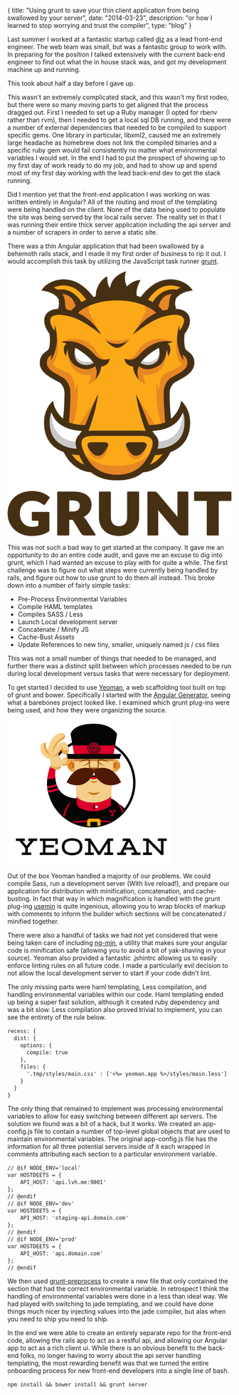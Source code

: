 {
  title: "Using grunt to save your thin client application from being swallowed by your server",
  date:  "2014-03-23",
  description: "or how I learned to stop worrying and trust the compiler",
  type: "blog"
}

Last summer I worked at a fantastic startup called [djz](http://djz.com) as a lead front-end engineer.  The web team was small, but was a fantastic group to work with.  In preparing for the position I talked extensively with the current back-end engineer to find out what the in house stack was, and got my development machine up and running.

This took about half a day before I gave up.

This wasn't an extremely complicated stack, and this wasn't my first rodeo, but there were so many moving parts to get aligned that the process dragged out.  First I needed to set up a Ruby manager (I opted for rbenv rather than rvm), then I needed to get a local sql DB running, and there were a number of external dependencies that needed to be compiled to support specific gems.  One library in particular, libxml2, caused me an extremely large headache as homebrew does not link the compiled binaries and a specific ruby gem would fail consistently no matter what environmental variables I would set.  In the end I had to put the prospect of showing up to my first day of work ready to do my job, and had to show up and spend most of my first day working with the lead back-end dev to get the stack running.

Did I mention yet that the front-end application I was working on was written entirely in Angular?  All of the routing and most of the templating were being handled on the client.  None of the data being used to populate the site was being served by the local rails server.  The reality set in that I was running their entire thick server application including the api server and a number of scrapers in order to serve a static site.

There was a thin Angular application that had been swallowed by a behemoth rails stack, and I made it my first order of business to rip it out.  I would accomplish this task by utilizing the JavaScript task runner [grunt](http://gruntjs.com/).

![Grunt.js](/images/grunt/grunt-logo.svg)

This was not such a bad way to get started at the company.  It gave me an opportunity to do an entire code audit, and gave me an excuse to dig into grunt, which I had wanted an excuse to play with for quite a while.  The first challenge was to figure out what steps were currently being handled by rails, and figure out how to use grunt to do them all instead.  This broke down into a number of fairly simple tasks:

* Pre-Process Environmental Variables
* Compile HAML templates
* Compiles SASS / Less
* Launch Local development server
* Concatenate / Minify JS
* Cache-Bust Assets
* Update References to new tiny, smaller, uniquely named js / css files

This was not a small number of things that needed to be managed, and further there was a distinct split between which processes needed to be run during local development versus tasks that were necessary for deployment.

To get started I decided to use [Yeoman](http://yeoman.io/), a web scaffolding tool built on top of grunt and bower.  Specifically I started with the [Angular Generator](https://github.com/yeoman/generator-angular), seeing what a barebones project looked like.  I examined which grunt plug-ins were being used, and how they were organizing the source.

![Yeoman](/images/grunt/yeoman-logo.a053.png)

Out of the box Yeoman handled a majority of our problems.  We could compile Sass, run a development server (With live reload!), and prepare our application for distribution with minification, concatenation, and cache-busting.  In fact that way in which magnification is handled with the grunt plug-ing [usemin](https://github.com/yeoman/grunt-usemin) is quite ingenious, allowing you to wrap blocks of markup with comments to inform the builder which sections will be concatenated / minified together.

There were also a handful of tasks we had not yet considered that were being taken care of including [ng-min](https://github.com/btford/grunt-ngmin), a utility that makes sure your angular code is minification safe (allowing you to avoid a bit of yak-shaving in your source).  Yeoman also provided a fantastic .jshintrc allowing us to easily enforce linting rules on all future code.  I made a particularly evil decision to not allow the local development server to start if your code didn't lint.

The only missing parts were haml templating, Less compilation, and handling environmental variables within our code.  Haml templating ended up being a super fast solution, although it created ruby dependency and was a bit slow.   Less compilation also proved trivial to implement, you can see the entirety of the rule below.

```
recess: {
  dist: {
    options: {
      compile: true
    },
    files: {
      '.tmp/styles/main.css' : ['<%= yeoman.app %>/styles/main.less']
    }
  }
}
```

The only thing that remained to implement was processing environmental variables to allow for easy switching between different api servers.  The solution we found was a bit of a hack, but it works.  We created an app-config.js file to contain a number of top-level global objects that are used to maintain environmental variables.  The original app-config.js file has the information for all three potential servers inside of it each wrapped in comments attributing each section to a particular environment variable.

```
// @if NODE_ENV='local'
var HOSTDEETS = {
    API_HOST: 'api.lvh.me:9001'
};
// @endif
// @if NODE_ENV='dev'
var HOSTDEETS = {
    API_HOST: 'staging-api.domain.com'
};
// @endif
// @if NODE_ENV='prod'
var HOSTDEETS = {
    API_HOST: 'api.domain.com'
};
// @endif
```

We then used [grunt-preprocess](https://github.com/jsoverson/grunt-preprocess) to create a new file that only contained the section that had the correct environmental variable.  In retrospect I think the handling of environmental variables were done in a less than ideal way.  We had played with switching to jade templating, and we could have done things much nicer by injecting values into the jade compiler, but alas when you need to ship you need to ship.

In the end we were able to create an entirely separate repo for the front-end code, allowing the rails app to act as a restful api, and allowing our Angular app to act as a rich client ui.  While there is an obvious benefit to the back-end folks, no longer having to worry about the api server handling templating, the most rewarding benefit was that we turned the entire onboarding process for new front-end developers into a single line of bash.

```
npm install && bower install && grunt server
```